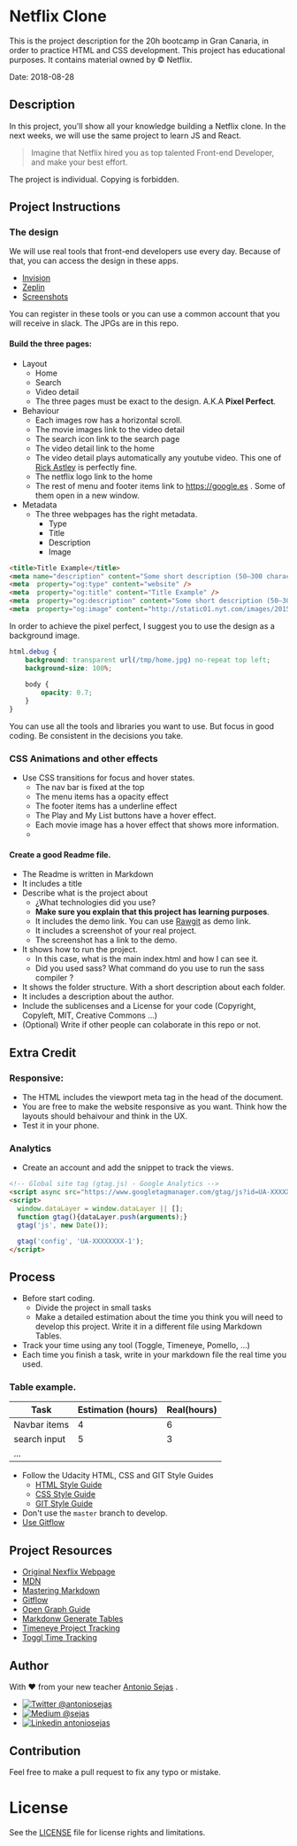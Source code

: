 # Netflix Clone
This is the project description for the 20h bootcamp in Gran Canaria, in order to practice HTML and CSS development.
This project has educational purposes. It contains material owned by © Netflix.

Date: 2018-08-28

## Description
In this project, you'll show all your knowledge building a Netflix clone.
In the next weeks, we will use the same project to learn JS and React.
> Imagine that Netflix hired you as top talented Front-end Developer, and make your best effort.

The project is individual. Copying is forbidden.

## Project Instructions
### The design
We will use real tools that front-end developers use every day.
Because of that, you can access the design in these apps.
- [Invision](https://invis.io/CVNQRTQPKWD)
- [Zeplin](https://zpl.io/bznqlNz)
- [Screenshots](https://github.com/sejas/20h-p1.1-clone-netflix-html-css/tree/design)

You can register in these tools or you can use a common account that you will receive in slack. 
The JPGs are in this repo.
#### Build the three pages:
- Layout
	- Home
	- Search
	- Video detail
	- The three pages must be exact to the design. A.K.A **Pixel Perfect**.
- Behaviour
	- Each images row has a horizontal scroll.
	- The movie images link to the video detail
	- The search icon link to the search page
	- The video detail link to the home
	- The video detail plays automatically any youtube video. This one of [Rick Astley](https://www.youtube.com/watch?v=dQw4w9WgXcQ) is perfectly fine.
	- The netflix logo link to the home
	- The rest of menu and footer items link to https://google.es . Some of them open in a new window.
- Metadata
	- The three webpages has the right metadata.
		- Type
		- Title
		- Description
		- Image
```html
<title>Title Example</title>
<meta name="description" content="Some short description (50–300 characters)." />
<meta  property="og:type" content="website" />
<meta  property="og:title" content="Title Example" />
<meta  property="og:description" content="Some short description (50–300 characters)." />
<meta  property="og:image" content="http://static01.nyt.com/images/2015/02/19/arts/international/19iht-btnumbers19A/19iht-btnumbers19A-facebookJumbo-v2.jpg" />
```

In order to achieve the pixel perfect, I suggest you to use the design as a background image.
```css
html.debug {
	background: transparent url(/tmp/home.jpg) no-repeat top left;
	background-size: 100%;
	
	body {
		opacity: 0.7;
	}
}
```
You can use all the tools and libraries you want to use. But focus in good coding.
Be consistent in the decisions you take.

### CSS Animations and other effects
- Use CSS transitions for focus and hover states.
	- The nav bar is fixed at the top
	- The menu items has a opacity effect
	- The footer items has a underline effect
	- The Play and My List buttons have a hover effect.
	- Each movie image has a hover effect that shows more information.
	- 

#### Create a good Readme file.
- The Readme is written in Markdown
- It includes a title
- Describe what is the project about
	- ¿What technologies did you use?
	- **Make sure you explain that this project has learning purposes**.
	- It includes the demo link. You can use [Rawgit](https://rawgit.com/) as demo link.
	- It includes a screenshot of your real project.
	- The screenshot has a link to the demo.
- It shows how to run the project. 
	- In this case, what is the main index.html and how I can see it.
	- Did you used sass? What command do you use to run the sass compiler ?
- It shows the folder structure. With a short description about each folder.
- It includes a description about the author.
- Include the sublicenses and a License for your code (Copyright, Copyleft, MIT, Creative Commons ...)
- (Optional) Write if other people can colaborate in this repo or not.

## Extra Credit
### Responsive: 
- The HTML includes the viewport meta tag in the head of the document.
- You are free to make the website responsive as you want. Think how the layouts should behaivour and think in the UX.
- Test it in your phone.

### Analytics
- Create an account and add the snippet to track the views.
```html
<!-- Global site tag (gtag.js) - Google Analytics -->
<script async src="https://www.googletagmanager.com/gtag/js?id=UA-XXXXXXXX-1"></script>
<script>
  window.dataLayer = window.dataLayer || [];
  function gtag(){dataLayer.push(arguments);}
  gtag('js', new Date());

  gtag('config', 'UA-XXXXXXXX-1');
</script>
```


## Process
- Before start coding.
	- Divide the project in small tasks
	- Make a detailed estimation about the time you think you will need to develop this project. Write it in a different file using Markdown Tables.
- Track your time using any tool (Toggle, Timeneye, Pomello, ...)
- Each time you finish a task, write in your markdown file the real time you used.

### Table example.

| Task         | Estimation (hours) | Real(hours) |
|--------------|--------------------|-------------|
| Navbar items | 4                  | 6           |
| search input | 5                  | 3           |
| ...          |                    |             |


- Follow the Udacity HTML, CSS and GIT Style Guides
	- [HTML Style Guide](http://udacity.github.io/frontend-nanodegree-styleguide/index.html)
	- [CSS Style Guide](http://udacity.github.io/frontend-nanodegree-styleguide/css.html)
	- [GIT Style Guide](https://udacity.github.io/git-styleguide/)
- Don't use the `master` branch to develop.
- [Use Gitflow](https://www.atlassian.com/git/tutorials/comparing-workflows/gitflow-workflow)

## Project Resources 
- [Original Nexflix Webpage](https://netflix.com)
- [MDN](https://developer.mozilla.org/es/)
- [Mastering Markdown](https://guides.github.com/features/mastering-markdown/)
- [Gitflow](https://danielkummer.github.io/git-flow-cheatsheet/index.es_ES.html)
- [Open Graph Guide](https://developers.facebook.com/docs/sharing/webmasters)
- [Markdonw Generate Tables](https://www.tablesgenerator.com/markdown_tables)
- [Timeneye Project Tracking](http://timeneye.com)
- [Toggl Time Tracking](https://toggl.com/)


## Author

With ❤️ from your new teacher [Antonio Sejas](https://sejas.es) .
-  [![Twitter](https://raw.githubusercontent.com/adamfairhead/webicons/master/webicons/webicon-twitter-s.png) @antoniosejas](http://bit.ly/2A1yeOT)
-  [![Medium](https://raw.githubusercontent.com/adamfairhead/webicons/master/webicons/webicon-medium-s.png) @sejas](http://bit.ly/2NyXDBw)
-  [![Linkedin](https://raw.githubusercontent.com/adamfairhead/webicons/master/webicons/webicon-linkedin-s.png) antoniosejas](http://bit.ly/2LghNDK)

## Contribution
Feel free to make a pull request to fix any typo or mistake.

# License
See the [LICENSE](LICENSE.md) file for license rights and limitations.